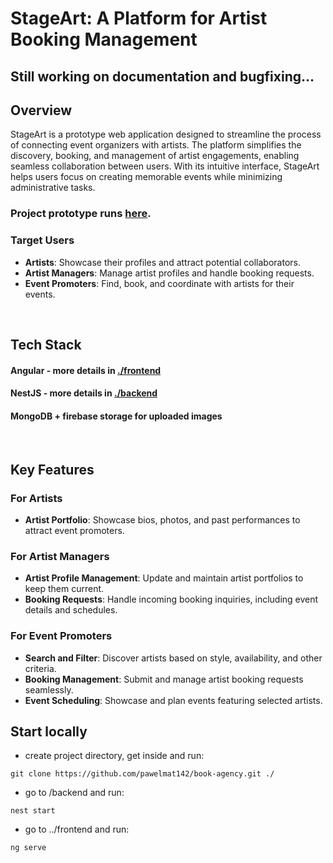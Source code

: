 # StageArt: A Platform for Artist Booking Management

## Still working on documentation and bugfixing...

## **Overview**

StageArt is a prototype web application designed to streamline the process of connecting event 
organizers with artists. The platform simplifies the discovery, booking, and management of artist
engagements, enabling seamless collaboration between users. With its intuitive interface, StageArt helps
users focus on creating memorable events while minimizing administrative tasks.

### Project prototype runs [here](http://130.162.34.50:8003/).

### Target Users
- **Artists**: Showcase their profiles and attract potential collaborators.
- **Artist Managers**: Manage artist profiles and handle booking requests.
- **Event Promoters**: Find, book, and coordinate with artists for their events.

<br>

## Tech Stack

#### Angular - more details in [./frontend](./frontend/README.md)

#### NestJS - more details in [./backend](./backend/README.md)

#### MongoDB + firebase storage for uploaded images
<br>


## **Key Features**

### **For Artists**
- **Artist Portfolio**: Showcase bios, photos, and past performances to attract event promoters.

### **For Artist Managers**
- **Artist Profile Management**: Update and maintain artist portfolios to keep them current.
- **Booking Requests**: Handle incoming booking inquiries, including event details and schedules.

### **For Event Promoters**
- **Search and Filter**: Discover artists based on style, availability, and other criteria.
- **Booking Management**: Submit and manage artist booking requests seamlessly.
- **Event Scheduling**: Showcase and plan events featuring selected artists.


## Start locally

- create project directory, get inside and run:
```
git clone https://github.com/pawelmat142/book-agency.git ./
```
- go to /backend and run:

```
nest start
```
- go to ../frontend and run:
```
ng serve
```

<br>

